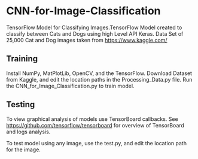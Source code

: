 # CNN-for-Image-Classification
TensorFlow Model for Classifying Images.TensorFlow Model created to classify between Cats and Dogs using high Level API Keras. Data Set of 25,000 Cat and Dog images taken from https://www.kaggle.com/

## Training
Install NumPy, MatPlotLib, OpenCV, and the TensorFlow. Download Dataset from Kaggle, and edit the location paths in the Processing_Data.py file. Run the CNN_for_Image_Classification.py to train model. 

## Testing
To view graphical analysis of models use TensorBoard callbacks. See https://github.com/tensorflow/tensorboard for overview of TensorBoard and logs analysis. 

To test model using any image, use the test.py, and edit the location path for the image. 

